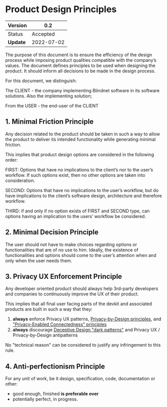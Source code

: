 # Product Design Principles

|  Version | 0.2 |
| -------- | --- |
| Status | Accepted |
| **Update** | 2022-07-02 |

The purpose of this document is to ensure the efficiency of the design process while imposing product qualities compatible with the company’s values.
The document defines principles to be used when designing the product.
It should inform all decisions to be made in the design process.

For this document, we distinguish:

The CLIENT - the company implementing Blindnet software in its software solutions. Also the implementing solution;

From the USER - the end-user of the CLIENT

## 1. Minimal Friction Principle

Any decision related to the product should be taken in such a way to allow the product to deliver its intended functionality while generating minimal friction.

This implies that product design options are considered in the following order:

FIRST: Options that have no implications to the client’s nor to the user’s workflow. If such options exist, then no other options are taken into consideration.

SECOND: Options that have no implications to the user’s workflow, but do have implications to the client’s software design, architecture and therefore workflow.

THIRD: if and only if no option exists of FIRST and SECOND type, can options having an implication to the users’ workflow be considered.

## 2. Minimal Decision Principle

The user should not have to make choices regarding options or functionalities that are of no use to him. Ideally, the existence of functionalities and options should come to the user’s attention when and only when the user needs them.

## 3. Privacy UX Enforcement Principle

Any developer oriented product should always help 3rd-party developers and companies to continuously improve the UX of their product.

This implies that all final user facing parts of the devkit and associated products are built in such a way that they:

1. **always** enforce Privacy UX patterns, [Privacy-by-Design principles](https://en.wikipedia.org/wiki/Privacy_by_design#Foundational_principles), and ["Privacy-Enabled Connectedness" principles](./notion-of-privacy/notion-of-privacy.md#privacy-enabled-connectedness)
2. **always** discourage [Deceptive Design "dark patterns"](https://en.wikipedia.org/wiki/Dark_pattern) and Privacy UX / Privacy-by-Design antipatterns

No "technical reason" can be considered to justify any infringement to this rule.

## 4. Anti-perfectionism Principle

For any unit of work, be it design, specification, code, documentation or other:
- good enough, finished
**is preferable over**
- potentially perfect, in progress.
